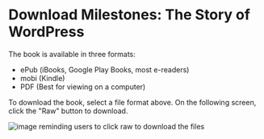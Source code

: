 # Download Milestones: The Story of WordPress

The book is available in three formats:

* ePub (iBooks, Google Play Books, most e-readers)
* mobi (Kindle)
* PDF (Best for viewing on a computer)

To download the book, select a file format above. On the following screen, click the "Raw" button to download.

![image reminding users to click raw to download the files](https://camo.githubusercontent.com/f77ff5c17549643a8e723cd836d1ac462d74f8ec8f5b9909b661ca38349cd536/68747470733a2f2f636c6f756475702e636f6d2f66696c65732f69494348487268564435582f646f776e6c6f6164)

